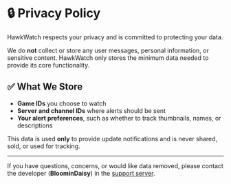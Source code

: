 # 🔒 Privacy Policy

HawkWatch respects your privacy and is committed to protecting your data.

We do **not** collect or store any user messages, personal information, or sensitive content. HawkWatch only stores the minimum data needed to provide its core functionality.

## ✅ What We Store

- **Game IDs** you choose to watch  
- **Server and channel IDs** where alerts should be sent  
- **Your alert preferences**, such as whether to track thumbnails, names, or descriptions  

This data is used **only** to provide update notifications and is never shared, sold, or used for tracking.

---

If you have questions, concerns, or would like data removed, please contact the developer (**BloominDaisy**) in the [support server](https://discord.gg/fxhXWgxcHV).
